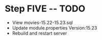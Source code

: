 Step FIVE -- TODO
==============
* View movies-15.22-15.23.sql
* Update module.properties Version:15.23
* Rebuild and restart server
